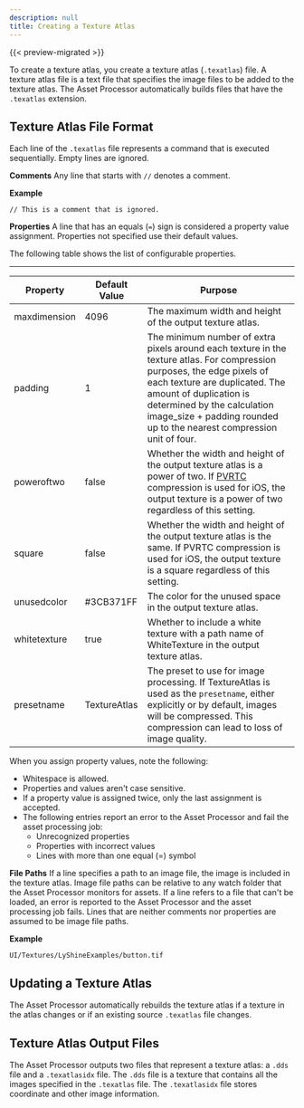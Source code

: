 ```yaml
---
description: null
title: Creating a Texture Atlas
---
```


{{< preview-migrated >}}

To create a texture atlas, you create a texture atlas \(`.texatlas`\) file. A texture atlas file is a text file that specifies the image files to be added to the texture atlas. The Asset Processor automatically builds files that have the `.texatlas` extension.

## Texture Atlas File Format 

Each line of the `.texatlas` file represents a command that is executed sequentially. Empty lines are ignored.

**Comments**
Any line that starts with `//` denotes a comment.

**Example**

```
// This is a comment that is ignored.
```

**Properties**
A line that has an equals \(`=`\) sign is considered a property value assignment. Properties not specified use their default values.

The following table shows the list of configurable properties.


****

| Property | Default Value | Purpose |
| --- | --- | --- |
| maxdimension | 4096 | The maximum width and height of the output texture atlas. |
| padding | 1 | The minimum number of extra pixels around each texture in the texture atlas. For compression purposes, the edge pixels of each texture are duplicated. The amount of duplication is determined by the calculation image\_size + padding rounded up to the nearest compression unit of four. |
| poweroftwo | false |  Whether the width and height of the output texture atlas is a power of two. If [PVRTC](https://en.wikipedia.org/wiki/PVRTC) compression is used for iOS, the output texture is a power of two regardless of this setting. |
| square | false |  Whether the width and height of the output texture atlas is the same. If PVRTC compression is used for iOS, the output texture is a square regardless of this setting.  |
| unusedcolor | \#3CB371FF | The color for the unused space in the output texture atlas. |
| whitetexture | true | Whether to include a white texture with a path name of WhiteTexture in the output texture atlas. |
| presetname | TextureAtlas |  The preset to use for image processing. If TextureAtlas is used as the `presetname`, either explicitly or by default, images will be compressed. This compression can lead to loss of image quality.  |

When you assign property values, note the following:
+ Whitespace is allowed.
+ Properties and values aren't case sensitive.
+ If a property value is assigned twice, only the last assignment is accepted.
+ The following entries report an error to the Asset Processor and fail the asset processing job:
  + Unrecognized properties
  + Properties with incorrect values
  + Lines with more than one equal \(=\) symbol

**File Paths**
If a line specifies a path to an image file, the image is included in the texture atlas. Image file paths can be relative to any watch folder that the Asset Processor monitors for assets. If a line refers to a file that can't be loaded, an error is reported to the Asset Processor and the asset processing job fails. Lines that are neither comments nor properties are assumed to be image file paths.

**Example**

```
UI/Textures/LyShineExamples/button.tif
```

## Updating a Texture Atlas 

The Asset Processor automatically rebuilds the texture atlas if a texture in the atlas changes or if an existing source `.texatlas` file changes.

## Texture Atlas Output Files 

The Asset Processor outputs two files that represent a texture atlas: a `.dds` file and a `.texatlasidx` file. The `.dds` file is a texture that contains all the images specified in the `.texatlas` file. The `.texatlasidx` file stores coordinate and other image information.

